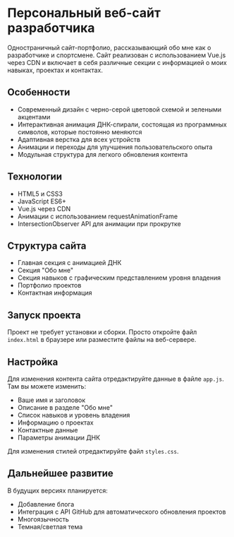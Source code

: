 # Персональный веб-сайт разработчика

Одностраничный сайт-портфолио, рассказывающий обо мне как о разработчике и спортсмене. Сайт реализован с использованием Vue.js через CDN и включает в себя различные секции с информацией о моих навыках, проектах и контактах.

## Особенности

- Современный дизайн с черно-серой цветовой схемой и зелеными акцентами
- Интерактивная анимация ДНК-спирали, состоящая из программных символов, которые постоянно меняются
- Адаптивная верстка для всех устройств
- Анимации и переходы для улучшения пользовательского опыта
- Модульная структура для легкого обновления контента

## Технологии

- HTML5 и CSS3
- JavaScript ES6+
- Vue.js через CDN
- Анимации с использованием requestAnimationFrame
- IntersectionObserver API для анимации при прокрутке

## Структура сайта

- Главная секция с анимацией ДНК
- Секция "Обо мне"
- Секция навыков с графическим представлением уровня владения
- Портфолио проектов
- Контактная информация

## Запуск проекта

Проект не требует установки и сборки. Просто откройте файл `index.html` в браузере или разместите файлы на веб-сервере.

## Настройка

Для изменения контента сайта отредактируйте данные в файле `app.js`. Там вы можете изменить:

- Ваше имя и заголовок
- Описание в разделе "Обо мне"
- Список навыков и уровень владения
- Информацию о проектах
- Контактные данные
- Параметры анимации ДНК

Для изменения стилей отредактируйте файл `styles.css`.

## Дальнейшее развитие

В будущих версиях планируется:

- Добавление блога
- Интеграция с API GitHub для автоматического обновления проектов
- Многоязычность
- Темная/светлая тема
